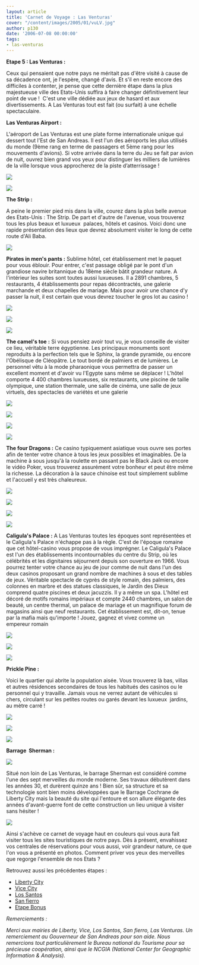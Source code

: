 ```yaml
---
layout: article
title: 'Carnet de Voyage : Las Venturas'
cover: "/content/images/2005/01/vuLV.jpg"
author: p130
date: '2006-07-08 00:00:00'
tags:
- las-venturas
---
```


 **Etape 5 : Las Venturas :**

Ceux qui pensaient que notre pays ne méritait pas d'être visité à cause de sa décadence ont, je l'espère, changé d'avis. Et s'il en reste encore des difficiles à contenter, je pense que cette dernière étape dans la plus majestueuse ville des Etats-Unis suffira à faire changer définitivement leur point de vue !&nbsp;&nbsp;C'est une ville dédiée aux jeux de hasard et aux divertissements. A Las Venturas tout est fait (ou surfait) à une échelle spectaculaire.

**Las Venturas Airport :**

L'aéroport de Las Venturas est une plate forme internationale unique qui dessert tout l'Est de San Andreas. Il est&nbsp;l'un des aéroports les plus utilisés du monde (9ème rang&nbsp;en terme de passagers et 5ème rang pour les mouvements d'avions). Si votre arrivée dans la terre du Jeu se fait par avion de nuit, ouvrez bien grand vos yeux pour distinguer les milliers de lumières de la ville lorsque vous approcherez de la piste d’atterrissage !

![](  /content/images/2005/01/vuLV2.jpg)

![](  /content/images/2005/01/vuLV.jpg)

**The Strip :**

A peine le premier pied mis dans la ville, courez dans la plus belle avenue des Etats-Unis : The Strip. De part et d'autre de l'avenue, vous trouverez tous les plus beaux et luxueux&nbsp; palaces, hôtels et casinos. Voici donc une rapide&nbsp;présentation des lieux que devrez absolument visiter le long de cette route d'Ali Baba.

![](  /content/images/2005/01/CarnetLV12.jpg)

**Pirates in men's pants :** Sublime hôtel, cet établissement met le paquet pour vous éblouir. Pour entrer, c'est passage obligé par le pont d'un grandiose navire britannique du 18ème siècle bâtit grandeur nature. A l'intérieur les suites sont toutes aussi luxueuses. Il a 2891 chambres, 5 restaurants, 4 établissements pour repas décontractés, une galerie marchande et deux chapelles de mariage. Mais pour avoir une chance d'y passer la nuit, il est certain que vous devrez toucher le gros lot au casino !

![](  /content/images/2005/01/CarnetLV13.jpg)

![](  /content/images/2005/01/CarnetLV14.jpg)

![](  /content/images/2005/01/CarnetLV8.jpg)

**The camel's toe**  **:** Si vous pensiez avoir tout vu, je vous conseille de visiter ce lieu, véritable terre égyptienne. Les principaux monuments sont reproduits à la perfection tels que le Sphinx, la grande pyramide, ou encore l'Obélisque de Cléopâtre. Le tout bordé de palmiers et de lumières. Le personnel vêtu à la mode pharaonique vous permettra de passer un excellent moment et d'avoir vu l'Egypte sans même se déplacer !&nbsp;L'hôtel comporte 4 400 chambres luxueuses, six restaurants, une piscine de taille olympique, une station thermale, une salle de cinéma, une salle de jeux virtuels, des spectacles de variétés et une galerie

![](  /content/images/2005/01/CarnetLV9.jpg)

![](  /content/images/2005/01/CarnetLV10.jpg)

![](  /content/images/2005/01/CarnetLV7.jpg)

![](  /content/images/2005/01/CarnetLV3.jpg)

**The four Dragons :** Ce casino typiquement asiatique vous ouvre ses portes afin de tenter votre chance à tous les jeux possibles et imaginables. De la machine à sous jusqu'à la roulette en passant pas le Black Jack ou encore le vidéo Poker, vous trouverez assurément votre bonheur et peut être même la richesse. La décoration à la sauce chinoise est tout simplement sublime et l'accueil y est très chaleureux.

![](  /content/images/2005/01/CarnetLV4.jpg)

![](  /content/images/2005/01/CarnetLV5.jpg)

![](  /content/images/2005/01/CarnetLV6.jpg)

![](  /content/images/2005/01/CarnetLV16.jpg)

**Caligula's Palace :** A Las Venturas toutes les époques sont représentées et le Caligula's Palace n'échappe pas à la règle. C'est de l'époque romaine que cet hôtel-casino vous propose de vous imprégner. Le Caligula's Palace est l'un des établissements incontournables du centre du Strip, où les célébrités et les dignitaires séjournent depuis son ouverture en 1966. Vous pourrez tenter votre chance au jeu de jour comme de nuit dans l'un des deux casinos proposant un grand nombre de machines à sous et des tables de jeux. Véritable spectacle de cyprès de style romain, des palmiers, des colonnes en marbre et des statues classiques, le Jardin des Dieux comprend quatre piscines et deux jacuzzis. Il y a même un spa. L'hôtel est décoré de motifs romains impériaux et compte 2440 chambres, un salon de beauté, un centre thermal, un palace de mariage et un magnifique forum de magasins ainsi que neuf restaurants. Cet établissement est, dit-on, tenue par la mafia mais qu'importe ! Jouez, gagnez et vivez comme un empereur&nbsp;romain

![](  /content/images/2005/01/CarnetLV17.jpg)

![](  /content/images/2005/01/CarnetLV15.jpg)

![](  /content/images/2005/01/CarnetLV18.jpg)

**Prickle Pine :**

Voici le quartier qui abrite la population aisée. Vous trouverez là bas, villas et autres résidences secondaires de tous les habitués des casinos ou le personnel qui y travaille. Jamais vous ne verrez autant de véhicules si chers,&nbsp;circulant sur les petites routes ou garés devant les luxueux&nbsp; jardins, au mètre carré !

![](  /content/images/2005/01/Prickle3.jpg)

![](  /content/images/2005/01/Prickle2.jpg)

![](  /content/images/2005/01/Prickle1.jpg)

**Barrage&nbsp; Sherman :**

![](  /content/images/2005/01/cote%20barage.jpg)

Situé non loin de Las Venturas, le barrage Sherman est considéré comme l'une des sept merveilles du monde moderne. Ses travaux débutèrent dans les années 30, et durèrent quinze ans !&nbsp;Bien sûr, sa structure et sa technologie sont bien moins développées que le Barrage Cochrane de Liberty City mais la beauté du site qui l'entoure et son allure élégante des années d'avant-guerre font de&nbsp;cette construction un lieu unique à visiter sans hésiter !

![](  /content/images/2005/01/Vue%20barrage.jpg)

Ainsi s'achève ce carnet de voyage haut en couleurs qui vous aura fait visiter tous les sites touristiques de notre pays. Dès à présent, envahissez vos centrales de réservations pour vous aussi, voir grandeur nature, ce que l'on vous a présenté en photos. Comment priver vos yeux des merveilles que regorge l'ensemble de nos Etats ?

Retrouvez aussi les précédentes étapes :

- [Liberty City](  /2006/01/13/carnet-de-voyage---liberty-city/)
- [Vice City](  /2006/02/02/carnet-de-voyage---vice-city/)
- [Los Santos](  /2006/05/21/carnet-de-voyage-los-santos/)
- [San fierro](  /2006/06/04/carnet-de-voyage-san-fierro/)
- [Etape Bonus](  /2006/06/16/carnet-de-voyage-etape-bonus/)

_Remerciements :_

_Merci aux mairies de&nbsp;Liberty, Vice, Los Santos, San fierro, Las Venturas. Un remerciement au Gouverneur de San Andreas pour son aide. Nous remercions&nbsp;tout particulièrement&nbsp;le&nbsp;Bureau national du Tourisme pour sa précieuse coopération, ainsi que le&nbsp;NCGIA (National Center for Geographic Information & Analysis)._

<!--kg-card-end: markdown-->
